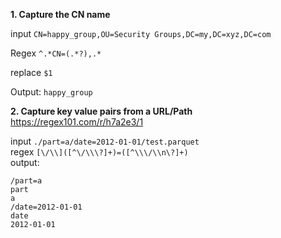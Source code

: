 **1. Capture the CN name**

input ```CN=happy_group,OU=Security Groups,DC=my,DC=xyz,DC=com```

Regex ```^.*CN=(.*?),.*```

replace ```$1```

Output: ```happy_group```

**2. Capture key value pairs from a URL/Path** https://regex101.com/r/h7a2e3/1

input ```./part=a/date=2012-01-01/test.parquet```  
regex ```[\/\\]([^\/\\\?]+)=([^\\\/\\n\?]+)```  
output:
```
/part=a
part
a
/date=2012-01-01
date
2012-01-01
```
